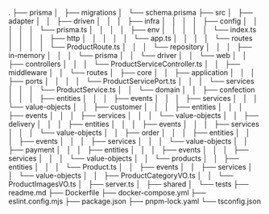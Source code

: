 .
├── prisma
│   ├── migrations
│   └── schema.prisma
├── src
│   ├── adapter
│   │   ├── driven
│   │   │   ├── infra
│   │   │   │   ├── config
│   │   │   │   │   └── prisma.ts
│   │   │   │   ├── env
│   │   │   │   │   └── index.ts
│   │   │   │   ├── http
│   │   │   │   │   └── app.ts
│   │   │   │   └── routes
│   │   │   │       └── ProductRoute.ts
│   │   │   └── repository
│   │   │       ├── in-memory
│   │   │       └── prisma
│   │   └── driver
│   │       └── web
│   │           ├── controllers
│   │           │   └── ProductServiceController.ts
│   │           ├── middleware
│   │           └── routes
│   ├── core
│   │   ├── application
│   │   │   ├── ports
│   │   │   │   └── ProductServicePort.ts
│   │   │   └── services
│   │   │       └── ProductService.ts
│   │   └── domain
│   │       ├── confection
│   │       │   ├── entities
│   │       │   ├── events
│   │       │   ├── services
│   │       │   └── value-objects
│   │       ├── customer
│   │       │   ├── entities
│   │       │   ├── events
│   │       │   ├── services
│   │       │   └── value-objects
│   │       ├── delivery
│   │       │   ├── entities
│   │       │   ├── events
│   │       │   ├── services
│   │       │   └── value-objects
│   │       ├── order
│   │       │   ├── entities
│   │       │   ├── events
│   │       │   ├── services
│   │       │   └── value-objects
│   │       ├── payment
│   │       │   ├── entities
│   │       │   ├── events
│   │       │   ├── services
│   │       │   └── value-objects
│   │       └── products
│   │           ├── entities
│   │           │   └── Product.ts
│   │           ├── events
│   │           ├── services
│   │           └── value-objects
│   │               ├── ProductCategoryVO.ts
│   │               └── ProductImagesVO.ts
│   ├── server.ts
│   ├── shared
│   └── tests
├── readme.md
├── Dockerfile
├── docker-compose.yml
├── eslint.config.mjs
├── package.json
├── pnpm-lock.yaml
└── tsconfig.json
